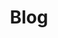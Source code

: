 ---
layout: tag-list
type: category
title: Blog
slug: blog
menu: true
submenu: true
order: 2
description: >
  Anything about cybersecurity.
---